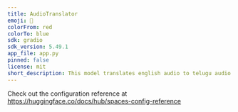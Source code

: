 ```yaml
---
title: AudioTranslator
emoji: 🦀
colorFrom: red
colorTo: blue
sdk: gradio
sdk_version: 5.49.1
app_file: app.py
pinned: false
license: mit
short_description: This model translates english audio to telugu audio
---
```


Check out the configuration reference at https://huggingface.co/docs/hub/spaces-config-reference

